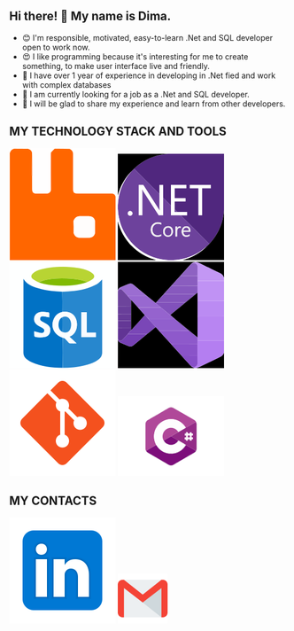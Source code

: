 ## Hi there! 👋 My name is Dima.
* 😊 I'm responsible, motivated, easy-to-learn .Net and SQL developer open to work now.
* 😍 I like programming because it's interesting for me to create something, to make user interface live and friendly.
* 🐞 I have over 1 year of experience in developing in .Net fied and work with complex databases
* 🌱 I am currently looking for a job as a .Net and SQL developer.
* 👯 I will be glad to share my experience and learn from other developers.

## MY TECHNOLOGY STACK AND TOOLS
![Rabbit](/svg/RM.svg)
![.Net](/svg/Net.svg)
![SQL](/svg/SQL.svg)
![VisualStudio](/svg/VS.svg)
![Git](/svg/git.svg)
![Csharp](/svg/C.svg)


## MY CONTACTS
[<img src="./svg/Linkedin.svg">](https://www.linkedin.com/in/dzmitry-navumau/)
[<img src="./svg/gmail.svg" width="90px" height="90px">](mailto:dzmitriy.naumov@gmail.com)
